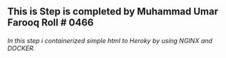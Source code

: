 ## This is Step is completed by Muhammad Umar Farooq Roll # 0466
###### In this step i containerized simple html to Heroky by using NGINX and DOCKER.
